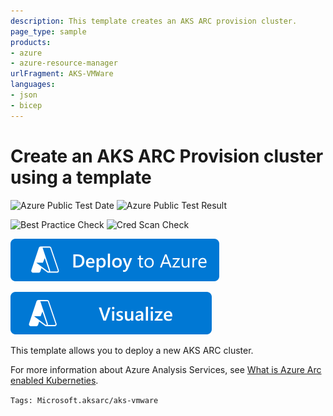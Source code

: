 ```yaml
---
description: This template creates an AKS ARC provision cluster.
page_type: sample
products:
- azure
- azure-resource-manager
urlFragment: AKS-VMWare
languages:
- json
- bicep
---
```

# Create an AKS ARC Provision cluster using a template

![Azure Public Test Date](https://azurequickstartsservice.blob.core.windows.net/badges/quickstarts/microsoft.analysisservices/analysis-services-create/PublicLastTestDate.svg)
![Azure Public Test Result](https://azurequickstartsservice.blob.core.windows.net/badges/quickstarts/microsoft.analysisservices/analysis-services-create/PublicDeployment.svg)

![Best Practice Check](https://azurequickstartsservice.blob.core.windows.net/badges/quickstarts/microsoft.analysisservices/analysis-services-create/BestPracticeResult.svg)
![Cred Scan Check](https://azurequickstartsservice.blob.core.windows.net/badges/quickstarts/microsoft.analysisservices/analysis-services-create/CredScanResult.svg)

[![Deploy To Azure](https://raw.githubusercontent.com/Azure/azure-quickstart-templates/master/1-CONTRIBUTION-GUIDE/images/deploytoazure.svg?sanitize=true)](https://portal.azure.com/#create/Microsoft.Template/uri/https%3A%2F%2Fraw.githubusercontent.com%2FAzure%2Fazure-quickstart-templates%2Fmaster%2Fquickstarts%2Fmicrosoft.analysisservices%2Fanalysis-services-create%2Fazuredeploy.json)

[![Visualize](https://raw.githubusercontent.com/Azure/azure-quickstart-templates/master/1-CONTRIBUTION-GUIDE/images/visualizebutton.svg?sanitize=true)](http://armviz.io/#/?load=https%3A%2F%2Fraw.githubusercontent.com%2FAzure%2Fazure-quickstart-templates%2Fmaster%2Fquickstarts%2Fmicrosoft.analysisservices%2Fanalysis-services-create%2Fazuredeploy.json)

This template allows you to deploy a new AKS ARC cluster.

For more information about Azure Analysis Services, see [What is Azure Arc enabled Kuberneties](https://learn.microsoft.com/en-us/azure/azure-arc/kubernetes/overview).

`Tags: Microsoft.aksarc/aks-vmware`
